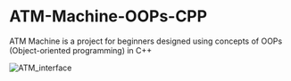 # ATM-Machine-OOPs-CPP
ATM Machine is a project for beginners designed using concepts of OOPs (Object-oriented programming) in C++


![ATM_interface](https://user-images.githubusercontent.com/58884627/197717559-057bbba1-2ea5-455c-bb88-592caa094568.png)
